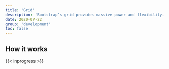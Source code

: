 ```yaml
---
title: 'Grid'
description: 'Bootstrap’s grid provides massive power and flexibility.'
date: 2020-07-22
group: 'development'
toc: false
---
```


## How it works

{{< inprogress >}}
